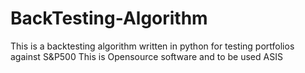 # BackTesting-Algorithm

This is a backtesting algorithm written in python for testing portfolios against S&P500
This is Opensource software and to be used ASIS
